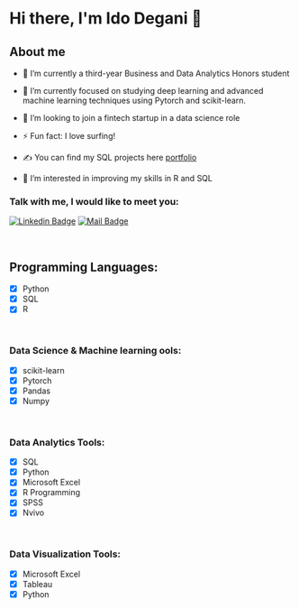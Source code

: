 # Hi there, I'm Ido Degani 👋


## About me

- 🔭 I’m currently a third-year Business and Data Analytics Honors student
- 🌱 I’m currently focused on studying deep learning and advanced machine learning techniques using Pytorch and scikit-learn. 
- 👯 I’m looking to join a fintech startup in a data science role 
- ⚡ Fun fact: I love surfing! 


- ✍ You can find my SQL projects here [portfolio](https://github.com/kamararichards/SQL-Portfolio-Projects)
- 👀 I’m interested in improving my skills in R and SQL

### Talk with me, I would like to meet you:
[![Linkedin Badge](https://img.shields.io/badge/-IdoDegani-0e76a8?style=flat&labelColor=0e76a8&logo=linkedin&logoColor=white)](https://www.linkedin.com/in/ido-degani/)
[![Mail Badge](https://img.shields.io/badge/-IdoDegani10-c0392b?style=flat&labelColor=c0392b&logo=gmail&logoColor=white)](mailto:idodegani10@gmail.com)

<br />

## Programming Languages:
- [x] Python 
- [x] SQL
- [x] R

<br />

### Data Science & Machine learning ools:
- [x] scikit-learn
- [x] Pytorch
- [x] Pandas
- [x] Numpy

<br />

### Data Analytics Tools:
- [x] SQL
- [x] Python 
- [x] Microsoft Excel
- [x] R Programming
- [x] SPSS
- [x] Nvivo

<br />

### Data Visualization Tools:
- [x] Microsoft Excel
- [x] Tableau
- [x] Python 

<br />

